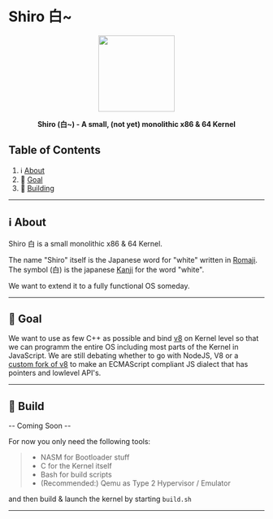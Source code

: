 # Shiro 白~

<p align="center"><img height="150" width="auto" src="http://en.ikanji.jp/user_data/images/upload/character/original/E799BD.png" /></p>
<p align="center"><b>Shiro (白~) - A small, (not yet) monolithic x86 &amp; 64 Kernel</b></p>

## Table of Contents

1. :information_source: [About](#information_source-about)
1. :checkered_flag: [Goal](#checkered_flag-goal)
1. :wrench: [Building](#wrench-build)

<hr>

## :information_source: About

Shiro 白 is a small monolithic x86 &amp; 64 Kernel.

The name "Shiro" itself is the Japanese word for "white" written in [Romaji](https://www.japanesepod101.com/japanese-romaji/). The symbol (白) is the japanese [Kanji](https://en.wikipedia.org/wiki/Kanji) for the word "white". 

We want to extend it to a fully functional OS someday.

<hr>

## :checkered_flag: Goal

We want to use as few C++ as possible and bind [v8](https://v8.dev) on Kernel level so that we can programm the entire OS including most parts of the Kernel in JavaScript. We are still debating whether to go with NodeJS, V8 or a [custom fork of v8](https://github.com/shiro-os/v8) to make an ECMAScript compliant JS dialect that has pointers and lowlevel API's.

<hr>

## :wrench: Build

-- Coming Soon --

For now you only need the following tools:

> - NASM for Bootloader stuff 
> - C for the Kernel itself 
> - Bash for build scripts
> - (Recommended:) Qemu as Type 2 Hypervisor / Emulator 

and then build & launch the kernel by starting `build.sh`

<hr>
